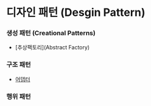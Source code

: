 # 디자인 패턴 (Desgin Pattern)

### 생성 패턴 (Creational Patterns)
- [추상팩토리](Abstract Factory)

### 구조 패턴
- [어뎁터]()
### 행위 패턴
